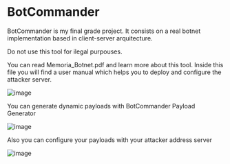 # BotCommander

BotCommander is my final grade project. It consists on a real botnet implementation based in client-server arquitecture.


Do not use this tool for ilegal purpouses.

You can read Memoria_Botnet.pdf and learn more about this tool. Inside this file you will find a user manual which helps you to deploy and configure the attacker server.




![image](https://github.com/carlosmora885/BotCommander/assets/74080747/c99de823-f71c-40c3-8344-7a3b877bdb54)


You can generate dynamic payloads with BotCommander Payload Generator

![image](https://github.com/carlosmora885/BotCommander/assets/74080747/c54f6896-45bf-4d5b-91c0-6dabc7efcfd2)


Also you can configure your payloads with your attacker address server 

![image](https://github.com/carlosmora885/BotCommander/assets/74080747/8cf71df7-0048-4f84-ba5d-dcb4d98bb688)



